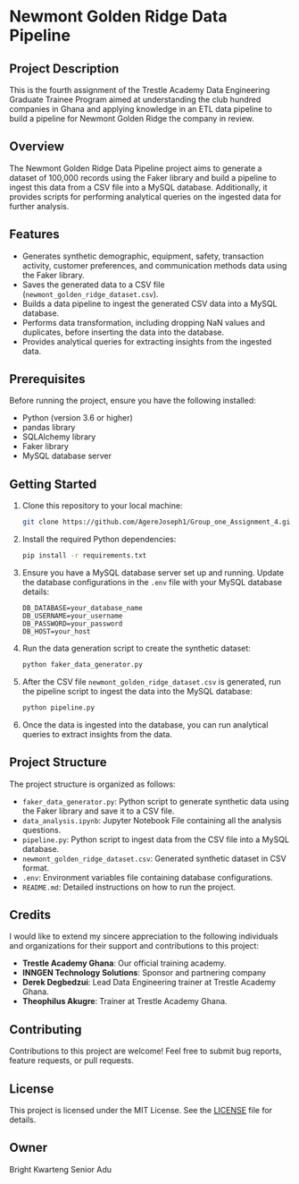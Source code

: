 # Newmont Golden Ridge Data Pipeline
## Project Description
This is the fourth assignment of the Trestle Academy Data Engineering Graduate Trainee Program aimed at understanding the club hundred companies in Ghana and applying knowledge in an ETL data pipeline to build a pipeline for Newmont Golden Ridge the company in review.

## Overview
The Newmont Golden Ridge Data Pipeline project aims to generate a dataset of 100,000 records using the Faker library and build a pipeline to ingest this data from a CSV file into a MySQL database. Additionally, it provides scripts for performing analytical queries on the ingested data for further analysis.

## Features
- Generates synthetic demographic, equipment, safety, transaction activity, customer preferences, and communication methods data using the Faker library.
- Saves the generated data to a CSV file (`newmont_golden_ridge_dataset.csv`).
- Builds a data pipeline to ingest the generated CSV data into a MySQL database.
- Performs data transformation, including dropping NaN values and duplicates, before inserting the data into the database.
- Provides analytical queries for extracting insights from the ingested data.

## Prerequisites
Before running the project, ensure you have the following installed:
- Python (version 3.6 or higher)
- pandas library
- SQLAlchemy library
- Faker library
- MySQL database server

## Getting Started
1. Clone this repository to your local machine:

    ```bash
    git clone https://github.com/AgereJoseph1/Group_one_Assignment_4.git
    ```

2. Install the required Python dependencies:

    ```bash
    pip install -r requirements.txt
    ```

3. Ensure you have a MySQL database server set up and running. Update the database configurations in the `.env` file with your MySQL database details:

    ```
    DB_DATABASE=your_database_name
    DB_USERNAME=your_username
    DB_PASSWORD=your_password
    DB_HOST=your_host
    ```

4. Run the data generation script to create the synthetic dataset:

    ```bash
    python faker_data_generator.py
    ```

5. After the CSV file `newmont_golden_ridge_dataset.csv` is generated, run the pipeline script to ingest the data into the MySQL database:

    ```bash
    python pipeline.py
    ```

6. Once the data is ingested into the database, you can run analytical queries to extract insights from the data.

## Project Structure
The project structure is organized as follows:
- `faker_data_generator.py`: Python script to generate synthetic data using the Faker library and save it to a CSV file.
- `data_analysis.ipynb`: Jupyter Notebook File containing all the analysis questions.
- `pipeline.py`: Python script to ingest data from the CSV file into a MySQL database.
- `newmont_golden_ridge_dataset.csv`: Generated synthetic dataset in CSV format.
- `.env`: Environment variables file containing database configurations.
- `README.md`: Detailed instructions on how to run the project.

## Credits
I would like to extend my sincere appreciation to the following individuals and organizations for their support and contributions to this project:
- **Trestle Academy Ghana**: Our official training academy.
- **INNGEN Technology Solutions**: Sponsor and partnering company
- **Derek Degbedzui**: Lead Data Engineering trainer at Trestle Academy Ghana.
- **Theophilus Akugre**: Trainer at Trestle Academy Ghana.

## Contributing
Contributions to this project are welcome! Feel free to submit bug reports, feature requests, or pull requests.

## License
This project is licensed under the MIT License. See the [LICENSE](LICENSE) file for details.

## Owner
Bright Kwarteng Senior Adu
